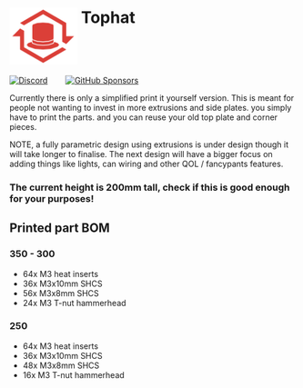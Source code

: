 # <img src="Media/Tophat_logo.png" align="top" height="100" /> Tophat 

<a href="https://discord.gg/jJs73c6vSc" target="_blank" alt="Join our Discord">![Discord](https://img.shields.io/discord/1226846451028725821?logo=discord&logoColor=%23ffffff&label=Join%20our%20Discord&labelColor=%237785cc&color=%23adf5ff)</a>
&nbsp;&nbsp;&nbsp;&nbsp;&nbsp;&nbsp;
<a href="https://github.com/sponsors/DraftShift" target="_blank" alt="Sponsor Us">![GitHub Sponsors](https://img.shields.io/github/sponsors/DraftShift?logo=githubsponsors&label=Sponsors&labelColor=rgb(246%2C%20248%2C%20250)&color=rgb(191%2C%2057%2C%20137))</a>


Currently there is only a simplified print it yourself version. This is meant for people not wanting to invest in more extrusions and side plates. you simply have to print the parts. and you can reuse your old top plate and corner pieces.

NOTE, a fully parametric design using extrusions is under design though it will take longer to finalise. The next design will have a bigger focus on adding things like lights, can wiring and other QOL / fancypants features.

### The current height is 200mm tall, check if this is good enough for your purposes!

## Printed part BOM
### 350 - 300
- 64x M3 heat inserts
- 36x M3x10mm SHCS
- 56x M3x8mm SHCS
- 24x M3 T-nut hammerhead

### 250
- 64x M3 heat inserts
- 36x M3x10mm SHCS
- 48x M3x8mm SHCS
- 16x M3 T-nut hammerhead
